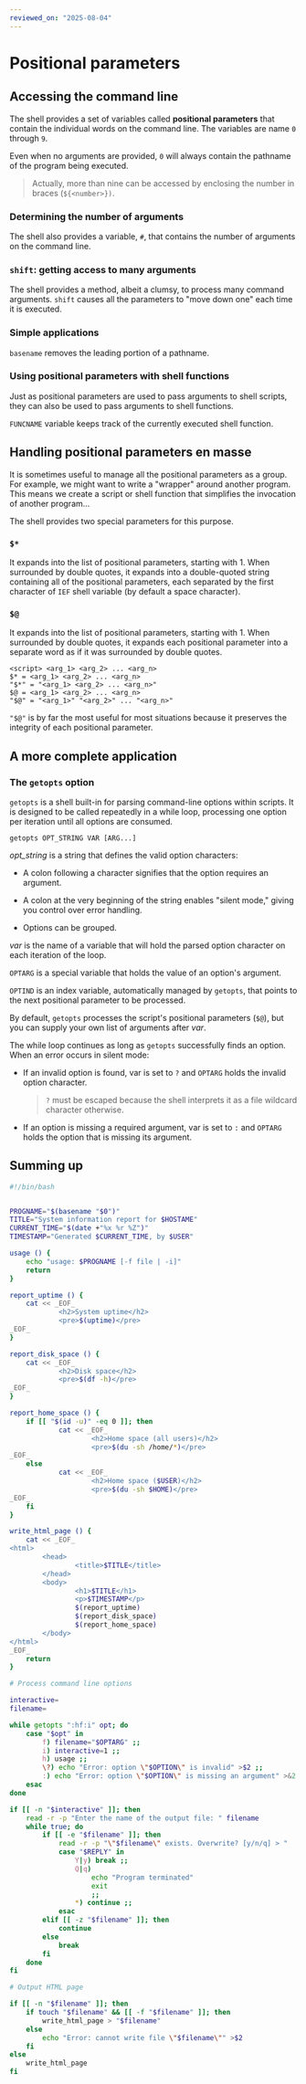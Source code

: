 ```yaml
---
reviewed_on: "2025-08-04"
---
```


# Positional parameters

## Accessing the command line

The shell provides a set of variables called **positional parameters** that contain the individual words on the command line. The variables are name `0` through `9`.

Even when no arguments are provided, `0` will always contain the pathname of the program being executed.

> Actually, more than nine can be accessed by enclosing the number in braces (`${<number>})`.

### Determining the number of arguments

The shell also provides a variable, `#`, that contains the number of arguments on the command line.

### `shift`: getting access to many arguments

The shell provides a method, albeit a clumsy, to process many command arguments. `shift` causes all the parameters to "move down one" each time it is executed.

### Simple applications

`basename` removes the leading portion of a pathname.

### Using positional parameters with shell functions

Just as positional parameters are used to pass arguments to shell scripts, they can also be used to pass arguments to shell functions.

`FUNCNAME` variable keeps track of the currently executed shell function.

## Handling positional parameters en masse

It is sometimes useful to manage all the positional parameters as a group. For example, we might want to write a "wrapper" around another program. This means we create a script or shell function that simplifies the invocation of another program...

The shell provides two special parameters for this purpose.

### `$*`

It expands into the list of positional parameters, starting with $1$. When surrounded by double quotes, it expands into a double-quoted string containing all of the positional parameters, each separated by the first character of `IEF` shell variable (by default a space character).

### `$@`

It expands into the list of positional parameters, starting with $1$. When surrounded by double quotes, it expands each positional parameter into a separate word as if it was surrounded by double quotes.

```
<script> <arg_1> <arg_2> ... <arg_n>
$* = <arg_1> <arg_2> ... <arg_n>
"$*" = "<arg_1> <arg_2> ... <arg_n>"
$@ = <arg_1> <arg_2> ... <arg_n>
"$@" = "<arg_1>" "<arg_2>" ... "<arg_n>"
```

`"$@"` is by far the most useful for most situations because it preserves the integrity of each positional parameter.

## A more complete application

### The `getopts` option

`getopts` is a shell built-in for parsing command-line options within scripts. It is designed to be called repeatedly in a while loop, processing one option per iteration until all options are consumed.

```
getopts OPT_STRING VAR [ARG...]
```

*opt_string* is a string that defines the valid option characters:

- A colon following a character signifies that the option requires an argument.

- A colon at the very beginning of the string enables "silent mode," giving you control over error handling.

- Options can be grouped.

*var* is the name of a variable that will hold the parsed option character on each iteration of the loop.

`OPTARG` is a special variable that holds the value of an option's argument.

`OPTIND` is an index variable, automatically managed by `getopts`, that points to the next positional parameter to be processed.

By default, `getopts` processes the script's positional parameters (`$@`), but you can supply your own list of arguments after *var*.

The while loop continues as long as `getopts` successfully finds an option. When an error occurs in silent mode:

- If an invalid option is found, var is set to `?` and `OPTARG` holds the invalid option character.

	> `?` must be escaped because the shell interprets it as a file wildcard character otherwise.

- If an option is missing a required argument, var is set to `:` and `OPTARG` holds the option that is missing its argument.

## Summing up

```bash
#!/bin/bash


PROGNAME="$(basename "$0")"
TITLE="System information report for $HOSTAME"
CURRENT_TIME="$(date +"%x %r %Z")"
TIMESTAMP="Generated $CURRENT_TIME, by $USER"

usage () {
	echo "usage: $PROGNAME [-f file | -i]"
	return
}

report_uptime () {
	cat << _EOF_
			<h2>System uptime</h2>
			<pre>$(uptime)</pre>
_EOF_
}

report_disk_space () {
	cat << _EOF_
			<h2>Disk space</h2>
			<pre>$(df -h)</pre>
_EOF_
}

report_home_space () {
	if [[ "$(id -u)" -eq 0 ]]; then
			cat << _EOF_
					<h2>Home space (all users)</h2>
					<pre>$(du -sh /home/*)</pre>
_EOF_
	else
			cat << _EOF_
					<h2>Home space ($USER)</h2>
					<pre>$(du -sh $HOME)</pre>
_EOF_
	fi
}

write_html_page () {
	cat << _EOF_
<html>
		<head>
				<title>$TITLE</title>
		</head>
		<body>
				<h1>$TITLE</h1>
				<p>$TIMESTAMP</p>
				$(report_uptime)
				$(report_disk_space)
				$(report_home_space)
		</body>
</html>
_EOF_
	return
}

# Process command line options

interactive=
filename=

while getopts ":hf:i" opt; do
	case "$opt" in
		f) filename="$OPTARG" ;;
		i) interactive=1 ;;
		h) usage ;;
		\?) echo "Error: option \"$OPTION\" is invalid" >$2 ;;
		:) echo "Error: option \"$OPTION\" is missing an argument" >&2 ;;
	esac
done

if [[ -n "$interactive" ]]; then
	read -r -p "Enter the name of the output file: " filename
	while true; do
		if [[ -e "$filename" ]]; then
			read -r -p "\"$filename\" exists. Overwrite? [y/n/q] > "
			case "$REPLY" in
				Y|y) break ;;
				Q|q)
					echo "Program terminated"
					exit
					;;
				*) continue ;;
			esac
		elif [[ -z "$filename" ]]; then
			continue
		else
			break
		fi
	done
fi

# Output HTML page

if [[ -n "$filename" ]]; then
	if touch "$filename" && [[ -f "$filename" ]]; then
		write_html_page > "$filename"
	else
		echo "Error: cannot write file \"$filename\"" >$2
	fi
else
	write_html_page
fi
```
